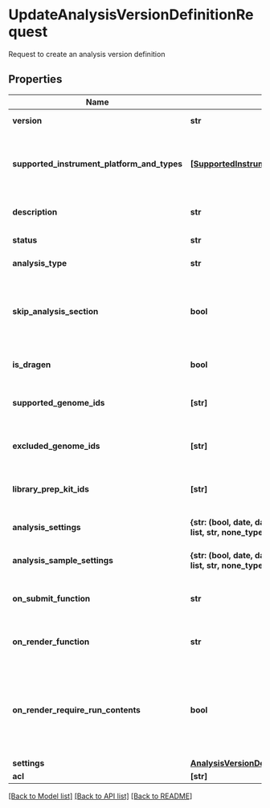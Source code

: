# UpdateAnalysisVersionDefinitionRequest

Request to create an analysis version definition

## Properties
Name | Type | Description | Notes
------------ | ------------- | ------------- | -------------
**version** | **str** | Version of the analysis version definition | [optional] 
**supported_instrument_platform_and_types** | [**[SupportedInstrumentPlatformAndTypes]**](SupportedInstrumentPlatformAndTypes.md) | The instrument platform and instrument type supported by the analysis  If not specified, support all platforms and types | [optional] 
**description** | **str** | Description of this version of analysis definition | [optional] 
**status** | **str** | Status of the analysis version definition | [optional] 
**analysis_type** | **str** | Analysis type of this version | [optional] 
**skip_analysis_section** | **bool** | Controls whether the sample sheet has an analysis-specific section for this analysis. If true, do not  include the analysis-specific section. | [optional] 
**is_dragen** | **bool** | Analysis type of this version of the analysis definition | [optional] 
**supported_genome_ids** | **[str]** | Array of genome IDs that are supported by this version of analysis definition | [optional] 
**excluded_genome_ids** | **[str]** | Array of genome IDs that are not supported by this version of analysis definition | [optional] 
**library_prep_kit_ids** | **[str]** | Array of library prep kit IDs that are compatible with this version of analysis definition | [optional] 
**analysis_settings** | **{str: (bool, date, datetime, dict, float, int, list, str, none_type)}** | Settings for the analysis (at the global analysis level) | [optional] 
**analysis_sample_settings** | **{str: (bool, date, datetime, dict, float, int, list, str, none_type)}** | Per-sample settings for the analysis (at the per-sample level) | [optional] 
**on_submit_function** | **str** | Logic for validating and transforming AnalysisSettings and AnalysisSampleSettings | [optional] 
**on_render_function** | **str** | Logic for dynamically rendering AVD settings and AVD setting configurations | [optional] 
**on_render_require_run_contents** | **bool** | Defines whether the analysis fields should be changed based on input of run contents  This is to avoid unnecessary huge input from UI that is not really needed during rendering | [optional] 
**settings** | [**AnalysisVersionDefinitionSettings**](AnalysisVersionDefinitionSettings.md) |  | [optional] 
**acl** | **[str]** |  | [optional] 

[[Back to Model list]](../README.md#documentation-for-models) [[Back to API list]](../README.md#documentation-for-api-endpoints) [[Back to README]](../README.md)


